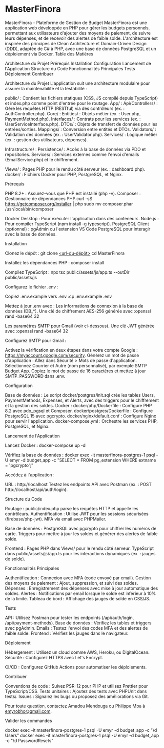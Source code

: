 # MasterFinora

MasterFinora - Plateforme de Gestion de Budget
MasterFinora est une application web développée en PHP pour gérer les budgets personnels, permettant aux utilisateurs d'ajouter des moyens de paiement, de suivre leurs dépenses, et de recevoir des alertes de faible solde. L'architecture est inspirée des principes de Clean Architecture et Domain-Driven Design (DDD), adaptée de C# à PHP, avec une base de données PostgreSQL et un déploiement via Docker.
Table des Matières

Architecture du Projet
Prérequis
Installation
Configuration
Lancement de l'Application
Structure du Code
Fonctionnalités Principales
Tests
Déploiement
Contribuer

Architecture du Projet
L'application suit une architecture modulaire pour assurer la maintenabilité et la testabilité :

public/ : Contient les fichiers statiques (CSS, JS compilé depuis TypeScript) et index.php comme point d'entrée pour le routage.
App/ :
Api/Controllers/ : Gère les requêtes HTTP (RESTful) via des contrôleurs (ex. : AuthController.php).
Core/ :
Entities/ : Objets métier (ex. : User.php, PaymentMethod.php).
Interfaces/ : Contrats pour les services (ex. : UserServiceInterface.php).
DTOs/ : Objets de transfert de données pour les entrées/sorties.
Mappings/ : Conversion entre entités et DTOs.
Validators/ : Validation des données (ex. : UserValidator.php).
Services/ : Logique métier (ex. : gestion des utilisateurs, dépenses).


Infrastructure/ :
Persistence/ : Accès à la base de données via PDO et repositories.
Services/ : Services externes comme l'envoi d'emails (EmailService.php) et le chiffrement.




Views/ : Pages PHP pour le rendu côté serveur (ex. : dashboard.php).
docker/ : Fichiers Docker pour PHP, PostgreSQL, et Nginx.

Prérequis

PHP 8.2+ : Assurez-vous que PHP est installé (php -v).
Composer : Gestionnaire de dépendances PHP.curl -sS https://getcomposer.org/installer | php
sudo mv composer.phar /usr/local/bin/composer


Docker Desktop : Pour exécuter l'application dans des conteneurs.
Node.js : Pour compiler TypeScript (npm install -g typescript).
PostgreSQL Client (optionnel) : pgAdmin ou l'extension VS Code PostgreSQL pour interagir avec la base de données.

Installation

Clonez le dépôt :
git clone [<url-du-dépôt>](https://github.com/Amadou-Mendouga/MasterFinora.git)
cd MasterFinora


Installez les dépendances PHP :
composer install


Compilez TypeScript :
npx tsc public/assets/js/app.ts --outDir public/assets/js


Configurez le fichier .env :

Copiez .env.example vers .env :cp .env.example .env


Mettez à jour .env avec :
Les informations de connexion à la base de données (DB_*).
Une clé de chiffrement AES-256 générée avec :openssl rand -base64 32


Les paramètres SMTP pour Gmail (voir ci-dessous).
Une clé JWT générée avec :openssl rand -base64 32






Configurez SMTP pour Gmail :

Activez la vérification en deux étapes dans votre compte Google : https://myaccount.google.com/security.
Générez un mot de passe d'application :
Allez dans Sécurité > Mots de passe d'application.
Sélectionnez Courrier et Autre (nom personnalisé), par exemple SMTP Budget App.
Copiez le mot de passe de 16 caractères et mettez à jour SMTP_PASSWORD dans .env.





Configuration

Base de données : Le script docker/postgres/init.sql crée les tables Users, PaymentMethods, Expenses, et Alerts, avec des triggers pour le chiffrement et la gestion des soldes.
Docker :
docker/php/Dockerfile : Configure PHP 8.2 avec pdo_pgsql et Composer.
docker/postgres/Dockerfile : Configure PostgreSQL 15 avec pgcrypto.
docker/nginx/default.conf : Configure Nginx pour servir l'application.
docker-compose.yml : Orchestre les services PHP, PostgreSQL, et Nginx.



Lancement de l'Application

Lancez Docker :
docker-compose up -d


Vérifiez la base de données :
docker exec -it masterfinora-postgres-1 psql -U emyr -d budget_app -c "SELECT * FROM pg_extension WHERE extname = 'pgcrypto';"


Accédez à l'application :

URL : http://localhost
Testez les endpoints API avec Postman (ex. : POST http://localhost/api/auth/login).



Structure du Code

Routage : public/index.php parse les requêtes HTTP et appelle les contrôleurs.
Authentification :
Utilise JWT pour les sessions sécurisées (firebase/php-jwt).
MFA via email avec PHPMailer.


Base de données :
PostgreSQL avec pgcrypto pour chiffrer les numéros de carte.
Triggers pour mettre à jour les soldes et générer des alertes de faible solde.


Frontend :
Pages PHP dans Views/ pour le rendu côté serveur.
TypeScript dans public/assets/js/app.ts pour les interactions dynamiques (ex. : jauges de solde).



Fonctionnalités Principales

Authentification : Connexion avec MFA (code envoyé par email).
Gestion des moyens de paiement : Ajout, suppression, et suivi des soldes.
Dépenses : Enregistrement des dépenses avec mise à jour automatique des soldes.
Alertes : Notifications par email lorsque le solde est inférieur à 10% de la limite.
Tableau de bord : Affichage des jauges de solde en CSS/JS.

Tests

API : Utilisez Postman pour tester les endpoints (/api/auth/login, /api/payment-methods).
Base de données : Vérifiez les tables et triggers avec pgAdmin.
Emails : Testez l'envoi des codes MFA et des alertes de faible solde.
Frontend : Vérifiez les jauges dans le navigateur.

Déploiement

Hébergement : Utilisez un cloud comme AWS, Heroku, ou DigitalOcean.
Sécurité :
Configurez HTTPS avec Let's Encrypt.


CI/CD : Configurez GitHub Actions pour automatiser les déploiements.

Contribuer

Conventions de code : Suivez PSR-12 pour PHP et utilisez Prettier pour TypeScript/CSS.
Tests unitaires : Ajoutez des tests avec PHPUnit dans tests/.
Issues : Signalez les bugs ou proposez des améliorations via Git.

Pour toute question, contactez Amadou Mendouga ou Philippe Mba à emyrobho@gmail.com.

Valider les commandes

docker exec -it masterfinora-postgres-1 psql -U emyr -d budget_app -c "\d Users"
docker exec -it masterfinora-postgres-1 psql -U emyr -d budget_app -c "\d PasswordResets"
